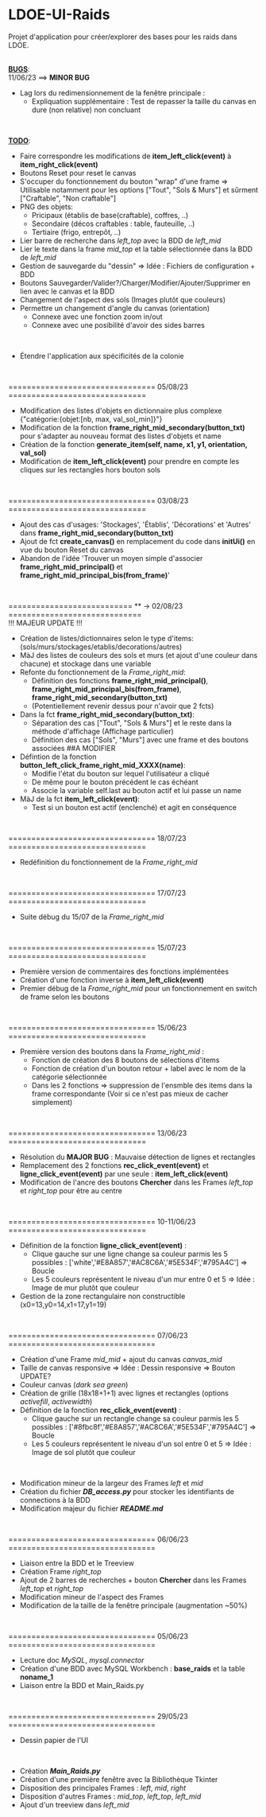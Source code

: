 # LDOE-UI-Raids
Projet d'application pour créer/explorer des bases pour les raids dans LDOE.
<br>
<br>


<ins>**BUGS**</ins>:<br>
11/06/23 ==> **MINOR BUG**
- Lag lors du redimensionnement de la fenêtre principale :
  - Expliquation supplémentaire : Test de repasser la taille du canvas en dure (non relative) non concluant
<br>


<ins>**TODO**</ins>:
- Faire correspondre les modifications de **item_left_click(event)** à **item_right_click(event)**
- Boutons Reset pour reset le canvas
- S'occuper du fonctionnement du bouton "wrap" d'une frame => Utilisable notamment pour les options ["Tout", "Sols & Murs"] et sûrment ["Craftable", "Non craftable"]
- PNG des objets:
  - Pricipaux (établis de base(craftable), coffres, ..)
  - Secondaire (décos craftables : table, fauteuille, ..)
  - Tertiaire (frigo, entrepôt, ..)
- Lier barre de recherche dans _left_top_ avec la BDD de _left_mid_
- Lier le texte dans la frame _mid_top_ et la table sélectionnée dans la BDD de _left_mid_
- Gestion de sauvegarde du "dessin" => Idée : Fichiers de configuration + BDD
- Boutons Sauvegarder/Valider?/Charger/Modifier/Ajouter/Supprimer en lien avec le canvas et la BDD
- Changement de l'aspect des sols (Images plutôt que couleurs)
- Permettre un changement d'angle du canvas (orientation)
  - Connexe avec une fonction zoom in/out
  - Connexe avec une posibilité d'avoir des sides barres
<br>

- Étendre l'application aux spécificités de la colonie
<br>

================================ 05/08/23 ==============================
- Modification des listes d'objets en dictionnaire plus complexe {"catégorie:{objet:[nb, max, val_sol_min]}"}
- Modification de la fonction **frame_right_mid_secondary(button_txt)** pour s'adapter au nouveau format des listes d'objets et name
- Création de la fonction **generate_item(self, name, x1, y1, orientation, val_sol)**
- Modification de **item_left_click(event)** pour prendre en compte les cliques sur les rectangles hors bouton sols
<br>

================================ 03/08/23 ==============================

- Ajout des cas d'usages: 'Stockages', 'Établis', 'Décorations' et 'Autres' dans **frame_right_mid_secondary(button_txt)**
- Ajout de fct **create_canvas()** en remplacement du code dans **initUi()** en vue du bouton Reset du canvas
- Abandon de l'idée 'Trouver un moyen simple d'associer **frame_right_mid_principal()** et **frame_right_mid_principal_bis(from_frame)**'
<br>

=========================== ** -> 02/08/23 =============================
<br> !!! MAJEUR UPDATE !!!
                                
- Création de listes/dictionnaires selon le type d'items: (sols/murs/stockages/etablis/decorations/autres)
- MàJ des listes de couleurs des sols et murs (et ajout d'une couleur dans chacune) et stockage dans une variable
- Refonte du fonctionnement de la _Frame_right_mid_:
  - Définition des fonctions **frame_right_mid_principal()**, **frame_right_mid_principal_bis(from_frame)**, **frame_right_mid_secondary(button_txt)** 
  - (Potentiellement revenir dessus pour n'avoir que 2 fcts)
- Dans la fct **frame_right_mid_secondary(button_txt)**:
  - Séparation des cas ["Tout", "Sols & Murs"] et le reste dans la méthode d'affichage (Affichage particulier)
  - Définition des cas ["Sols", "Murs"] avec une frame et des boutons associées ##A MODIFIER
- Défintion de la fonction **button_left_click_frame_right_mid_XXXX(name)**:
  - Modifie l'état du bouton sur lequel l'utilisateur a cliqué
  - De même pour le bouton précédent le cas échéant
  - Associe la variable self.last au bouton actif et lui passe un name
- MàJ de la fct **item_left_click(event)**:
  - Test si un bouton est actif (enclenché) et agit en conséquence
<br>

================================ 18/07/23 ==============================
- Redéfinition du fonctionnement de la _Frame_right_mid_
<br>

================================ 17/07/23 ==============================
- Suite débug du 15/07 de la _Frame_right_mid_
<br>

================================ 15/07/23 ==============================
- Première version de commentaires des fonctions implémentées
- Création d'une fonction inverse à **item_left_click(event)**
- Premier débug de la _Frame_right_mid_ pour un fonctionnement en switch de frame selon les boutons
<br>

================================ 15/06/23 ==============================
- Première version des boutons dans la _Frame_right_mid_ :
  - Fonction de création des 8 boutons de sélections d'items
  - Fonction de création d'un bouton retour + label avec le nom de la catégorie sélectionnée
  - Dans les 2 fonctions => suppression de l'ensmble des items dans la frame correspondante (Voir si ce n'est pas mieux de cacher simplement) 
<br>

================================ 13/06/23 ==============================
- Résolution du **MAJOR BUG** : Mauvaise détection de lignes et rectangles
- Remplacement des 2 fonctions **rec_click_event(event)** et **ligne_click_event(event)** par une seule : **item_left_click(event)**
- Modification de l'ancre des boutons **Chercher** dans les Frames _left_top_ et _right_top_ pour être au centre
<br>

================================ 10-11/06/23 ==============================
- Définition de la fonction **ligne_click_event(event)** :
  - Clique gauche sur une ligne change sa couleur parmis les 5 possibles : ['white','#E8A857','#AC8C6A','#5E534F','#795A4C'] => Boucle
  - Les 5 couleurs représentent le niveau d'un mur entre 0 et 5 => Idée : Image de mur plutôt que couleur
- Gestion de la zone rectangulaire non constructible (x0=13,y0=14,x1=17,y1=19)
<br>

================================ 07/06/23 ================================
- Création d'une Frame _mid_mid_ + ajout du canvas _canvas_mid_
- Taille de canvas responsive => Idée : Dessin responsive => Bouton UPDATE?
- Couleur canvas (_dark sea green_)
- Création de grille (18x18+1+1) avec lignes et rectangles (options _activefill_, _activewidth_)
- Définition de la fonction **rec_click_event(event)** :
  - Clique gauche sur un rectangle change sa couleur parmis les 5 possibles : ['#8fbc8f','#E8A857','#AC8C6A','#5E534F','#795A4C'] => Boucle
  - Les 5 couleurs représentent le niveau d'un sol entre 0 et 5 => Idée : Image de sol plutôt que couleur
<br>

- Modification mineur de la largeur des Frames _left_ et _mid_
- Création du fichier _**DB_access.py**_ pour stocker les identifiants de connections à la BDD
- Modification majeur du fichier _**README.md**_
<br>

================================ 06/06/23 ================================
- Liaison entre la BDD et le Treeview
- Création Frame _right_top_
- Ajout de 2 barres de recherches + bouton **Chercher** dans les Frames _left_top_ et _right_top_
- Modification mineur de l'aspect des Frames
- Modification de la taille de la fenêtre principale (augmentation ~50%)
<br>

================================ 05/06/23 ================================
- Lecture doc _MySQL_, _mysql.connector_
- Création d'une BDD avec MySQL Workbench : **base_raids** et la table **noname_1**
- Liaison entre la BDD et Main_Raids.py
<br>

================================ 29/05/23 ================================
- Dessin papier de l'UI
<br>

- Création _**Main_Raids.py**_
- Création d'une première fenêtre avec la Bibliothèque Tkinter
- Disposition des principales Frames : _left_, _mid_, _right_
- Disposition d'autres Frames : _mid_top_, _left_top_, _left_mid_
- Ajout d'un treeview dans _left_mid_


